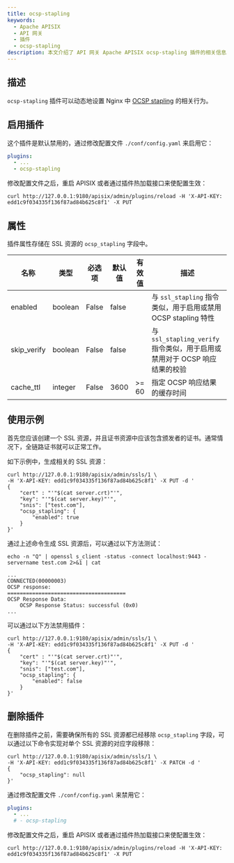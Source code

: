 ```yaml
---
title: ocsp-stapling
keywords:
  - Apache APISIX
  - API 网关
  - 插件
  - ocsp-stapling
description: 本文介绍了 API 网关 Apache APISIX ocsp-stapling 插件的相关信息。
---
```


<!--
#
# Licensed to the Apache Software Foundation (ASF) under one or more
# contributor license agreements.  See the NOTICE file distributed with
# this work for additional information regarding copyright ownership.
# The ASF licenses this file to You under the Apache License, Version 2.0
# (the "License"); you may not use this file except in compliance with
# the License.  You may obtain a copy of the License at
#
#     http://www.apache.org/licenses/LICENSE-2.0
#
# Unless required by applicable law or agreed to in writing, software
# distributed under the License is distributed on an "AS IS" BASIS,
# WITHOUT WARRANTIES OR CONDITIONS OF ANY KIND, either express or implied.
# See the License for the specific language governing permissions and
# limitations under the License.
#
-->

## 描述

`ocsp-stapling` 插件可以动态地设置 Nginx 中 [OCSP stapling](https://nginx.org/en/docs/http/ngx_http_ssl_module.html#ssl_stapling) 的相关行为。

## 启用插件

这个插件是默认禁用的，通过修改配置文件 `./conf/config.yaml` 来启用它：

```yaml
plugins:
  - ...
  - ocsp-stapling
```

修改配置文件之后，重启 APISIX 或者通过插件热加载接口来使配置生效：

```shell
curl http://127.0.0.1:9180/apisix/admin/plugins/reload -H 'X-API-KEY: edd1c9f034335f136f87ad84b625c8f1' -X PUT
```

## 属性

插件属性存储在 SSL 资源的 `ocsp_stapling` 字段中。

| 名称           | 类型                 | 必选项   | 默认值          | 有效值       | 描述                                                                  |
|----------------|----------------------|----------|---------------|--------------|-----------------------------------------------------------------------|
| enabled        | boolean              | False    | false         |              | 与 `ssl_stapling` 指令类似，用于启用或禁用 OCSP stapling 特性            |
| skip_verify    | boolean              | False    | false         |              | 与 `ssl_stapling_verify` 指令类似，用于启用或禁用对于 OCSP 响应结果的校验 |
| cache_ttl      | integer              | False    | 3600          | >= 60        | 指定 OCSP 响应结果的缓存时间                                            |

## 使用示例

首先您应该创建一个 SSL 资源，并且证书资源中应该包含颁发者的证书。通常情况下，全链路证书就可以正常工作。

如下示例中，生成相关的 SSL 资源：

```shell
curl http://127.0.0.1:9180/apisix/admin/ssls/1 \
-H 'X-API-KEY: edd1c9f034335f136f87ad84b625c8f1' -X PUT -d '
{
    "cert" : "'"$(cat server.crt)"'",
    "key": "'"$(cat server.key)"'",
    "snis": ["test.com"],
    "ocsp_stapling": {
        "enabled": true
    }
}'
```

通过上述命令生成 SSL 资源后，可以通过以下方法测试：

```shell
echo -n "Q" | openssl s_client -status -connect localhost:9443 -servername test.com 2>&1 | cat
```

```
...
CONNECTED(00000003)
OCSP response:
======================================
OCSP Response Data:
    OCSP Response Status: successful (0x0)
...
```

可以通过以下方法禁用插件：

```shell
curl http://127.0.0.1:9180/apisix/admin/ssls/1 \
-H 'X-API-KEY: edd1c9f034335f136f87ad84b625c8f1' -X PUT -d '
{
    "cert" : "'"$(cat server.crt)"'",
    "key": "'"$(cat server.key)"'",
    "snis": ["test.com"],
    "ocsp_stapling": {
        "enabled": false
    }
}'
```

## 删除插件

在删除插件之前，需要确保所有的 SSL 资源都已经移除 `ocsp_stapling` 字段，可以通过以下命令实现对单个 SSL 资源的对应字段移除：

```shell
curl http://127.0.0.1:9180/apisix/admin/ssls/1 \
-H 'X-API-KEY: edd1c9f034335f136f87ad84b625c8f1' -X PATCH -d '
{
    "ocsp_stapling": null
}'
```

通过修改配置文件 `./conf/config.yaml` 来禁用它：

```yaml
plugins:
  - ...
  # - ocsp-stapling
```

修改配置文件之后，重启 APISIX 或者通过插件热加载接口来使配置生效：

```shell
curl http://127.0.0.1:9180/apisix/admin/plugins/reload -H 'X-API-KEY: edd1c9f034335f136f87ad84b625c8f1' -X PUT
```
